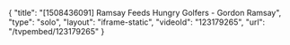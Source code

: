 {
    "title": "[1508436091] Ramsay Feeds Hungry Golfers - Gordon Ramsay",
    "type": "solo",
    "layout": "iframe-static",
    "videoId": "123179265",
    "url": "\/tvpembed\/123179265"
}